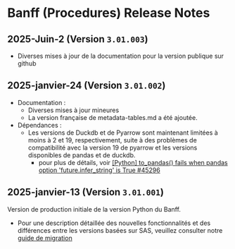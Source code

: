 # Banff (Procedures) Release Notes

## 2025-Juin-2 (Version `3.01.003`)

* Diverses mises à jour de la documentation pour la version publique sur github

## 2025-janvier-24 (Version `3.01.002`)

* Documentation :
  * Diverses mises à jour mineures
  * La version française de metadata-tables.md a été ajoutée.
* Dépendances :
  * Les versions de Duckdb et de Pyarrow sont maintenant limitées à moins à 2 et 19, respectivement, suite à des problèmes de compatibilité avec la version 19 de pyarrow et les versions disponibles de pandas et de duckdb.
    * pour plus de détails, voir [[Python] to_pandas() fails when pandas option 'future.infer_string' is True #45296](https://github.com/apache/arrow/issues/45296)

## 2025-janvier-13 (Version `3.01.001`)

Version de production initiale de la version Python du Banff.

* Pour une description détaillée des nouvelles fonctionnalités et des différences entre les versions basées sur SAS, veuillez consulter notre [guide de migration](./sas_migration_guide.md)

